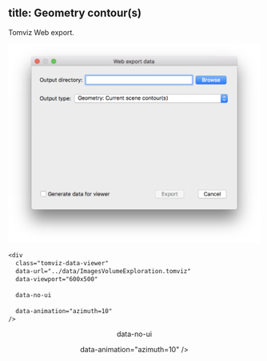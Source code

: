 title: Geometry contour(s)
---

Tomviz Web export.

<center>
<img src='exports/04_geometry_contours.png' title="" alt="" />
</center>

<!-- <script type="text/javascript" src="https://unpkg.com/tomvizweb"></script> -->

```
<div
  class="tomviz-data-viewer"
  data-url="../data/ImagesVolumeExploration.tomviz"
  data-viewport="600x500"

  data-no-ui

  data-animation="azimuth=10"
/>
```

<center>
<div
  class="tomviz-data-viewer"
  data-url="../data/GeometryContours.tomviz"
  data-viewport="600x500"
  
  data-no-ui

  data-animation="azimuth=10"
/>
</div>
</center>

<script type="text/javascript" src="../data/js/tomviz.js"></script>
